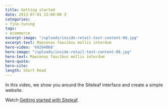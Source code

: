 ```yaml
---
title: Getting started
date: 2013-07-01 22:00:00 Z
categories:
- fine-tuning
tags:
- ecommerce
excerpt-image: "/uploads/inside-retail-test-content-08.jpg"
excerpt-text: Maecenas faucibus mollis interdum
hero-video: '69294068'
hero-image: "/uploads/inside-retail-test-content-08.jpg"
hero-text: Maecenas faucibus mollis interdum
hero-quote: 
hero-cite: 
length: Short Read
---
```


In this video, we show you around the Siteleaf interface and create a simple website.

Watch <a href="http://vimeo.com/69294068">Getting started with Siteleaf</a>.
